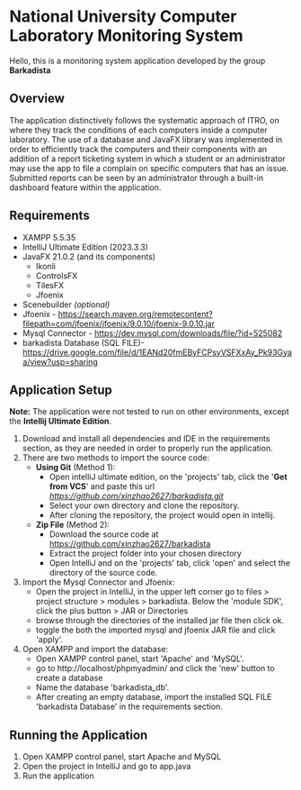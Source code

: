 # National University Computer Laboratory Monitoring System
Hello, this is a monitoring system application developed by the group **Barkadista**

## Overview
The application distinctively follows the systematic approach of ITRO, on where they track the conditions of each computers inside a computer laboratory.
The use of a database and JavaFX library was implemented in order to efficiently track the computers and their components with an addition of a report ticketing system in which
a student or an administrator may use the app to file a complain on specific computers that has an issue. Submitted reports can be seen by an administrator through a built-in dashboard feature
within the application.

## Requirements
* XAMPP 5.5.35
* IntelliJ Ultimate Edition (2023.3.3)
* JavaFX 21.0.2 (and its components)
  - Ikonli 
  - ControlsFX
  - TilesFX
  - Jfoenix
* Scenebuilder _(optional)_
* Jfoenix - https://search.maven.org/remotecontent?filepath=com/jfoenix/jfoenix/9.0.10/jfoenix-9.0.10.jar
* Mysql Connector - https://dev.mysql.com/downloads/file/?id=525082
* barkadista Database (SQL FILE)- https://drive.google.com/file/d/1EANd20fmEByFCPsyVSFXxAy_Pk93Gyaa/view?usp=sharing

## Application Setup
**Note:** The application were not tested to run on other environments, except the **Intellij Ultimate Edition**.
1. Download and install all dependencies and IDE in the requirements section, as they are needed in order to properly run the application.
2. There are two methods to import the source code:
   - **Using Git** (Method 1):
       * Open intelliJ ultimate edition, on the 'projects' tab, click the '**Get from VCS**' and paste this url _https://github.com/xinzhao2627/barkadista.git_
       * Select your own directory and clone the repository.
       * After cloning the repository, the project would open in intellij.
   - **Zip File** (Method 2):
       * Download the source code at https://github.com/xinzhao2627/barkadista
       * Extract the project folder into your chosen directory
       * Open IntelliJ and on the 'projects' tab, click 'open' and select the directory of the source code.
3. Import the Mysql Connector and Jfoenix:
   - Open the project in IntelliJ, in the upper left corner go to files > project structure > modules > barkadista. Below the 'module SDK', click the plus button > JAR or Directories
   - browse through the directories of the installed jar file then click ok.
   - toggle the both the imported mysql and jfoenix JAR file and click 'apply'.
4. Open XAMPP and import the database:
   - Open XAMPP control panel, start 'Apache' and 'MySQL'.
   - go to http://localhost/phpmyadmin/ and click the 'new' button to create a database
   - Name the database 'barkadista_db'.
   - After creating an empty database, import the installed SQL FILE 'barkadista Database' in the requirements section.

## Running the Application
1. Open XAMPP control panel, start Apache and MySQL
2. Open the project in IntelliJ and go to app.java
3. Run the application
